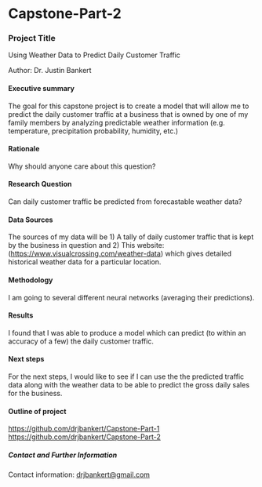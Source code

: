 # Capstone-Part-2

### Project Title

Using Weather Data to Predict Daily Customer Traffic

Author: Dr. Justin Bankert

#### Executive summary

The goal for this capstone project is to create a model that will allow me to predict the daily
customer traffic at a business that is owned by one of my family members by analyzing predictable
weather information (e.g. temperature, precipitation probability, humidity, etc.)

#### Rationale
Why should anyone care about this question?

#### Research Question

Can daily customer traffic be predicted from forecastable weather data?

#### Data Sources

The sources of my data will be 1) A tally of daily customer traffic that is kept by the business
in question and 2) This website: (https://www.visualcrossing.com/weather-data) which gives
detailed historical weather data for a particular location.

#### Methodology

I am going to several different neural networks (averaging their predictions).

#### Results

I found that I was able to produce a model which can predict (to within an accuracy of a few) the
daily customer traffic. 

#### Next steps

For the next steps, I would like to see if I can use the the predicted traffic data along with
the weather data to be able to predict the gross daily sales for the business.

#### Outline of project

https://github.com/drjbankert/Capstone-Part-1
https://github.com/drjbankert/Capstone-Part-2


##### Contact and Further Information

Contact information: drjbankert@gmail.com
